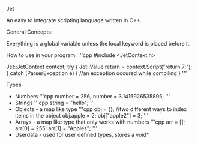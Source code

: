 Jet

An easy to integrate scripting language written in C++.

General Concepts:

Everything is a global variable unless the local keyword is placed before it.

How to use in your program:
'''cpp
#include <JetContext.h>

Jet::JetContext context;
try
{
	Jet::Value return = context.Script("return 7;");
}
catch (ParserException e)
{
	//an exception occured while compiling
}
'''

Types

- Numbers
'''cpp
number = 256;
number = 3.1415926535895;
'''
- Strings
'''cpp
string = "hello";
''
- Objects - a map like type
'''cpp
obj = {};
//two different ways to index items in the object
obj.apple = 2;
obj["apple2"] = 3;
'''
- Arrays - a map like type that only works with numbers
'''cpp
arr = [];
arr[0] = 255;
arr[1] = "Apples";
'''
- Userdata - used for user defined types, stores a void*